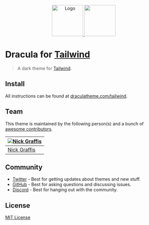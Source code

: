 <p align="center">
  <a href="https://github.com/dracula/tailwind">
	  <img src="https://draculatheme.com/images/hero/dracula-icon.svg" width="100" alt="Logo"/>
  </a>
  <a href="https://tailwindcss.com">
    <img src="https://cdn.worldvectorlogo.com/logos/tailwindcss.svg" width="100" />                                                      
  </a>
</p>

# Dracula for [Tailwind](https://tailwindcss.com)

> A dark theme for [Tailwind](https://tailwindcss.com).

## Install

All instructions can be found at [draculatheme.com/tailwind](https://draculatheme.com/tailwind).

## Team

This theme is maintained by the following person(s) and a bunch of [awesome contributors](https://github.com/dracula/tailwind/graphs/contributors).

| [![Nick Graffis](https://github.com/nickgraffis.png?size=100)](https://github.com/nickgraffis) |
| ---------------------------------------------------------------------------------------------- |
| [Nick Graffis](https://github.com/nickgraffis)                                                 |

## Community

- [Twitter](https://twitter.com/draculatheme) - Best for getting updates about themes and new stuff.
- [GitHub](https://github.com/dracula/dracula-theme/discussions) - Best for asking questions and discussing issues.
- [Discord](https://draculatheme.com/discord-invite) - Best for hanging out with the community.

## License

[MIT License](./LICENSE)
